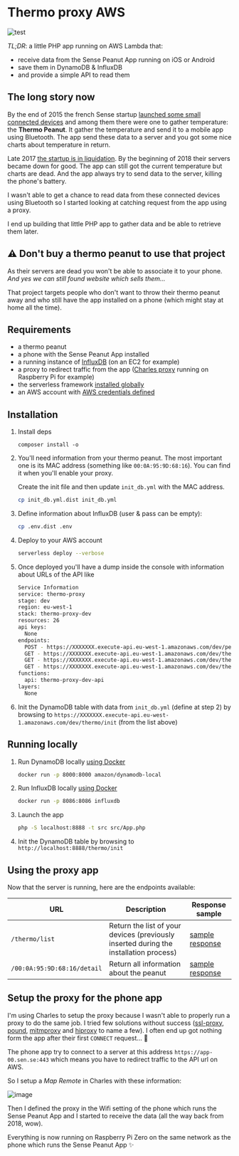 # Thermo proxy AWS

![test](https://github.com/j0k3r/thermo-proxy-aws/workflows/test/badge.svg)

_TL;DR_: a little PHP app running on AWS Lambda that:

- receive data from the Sense Peanut App running on iOS or Android
- save them in DynamoDB & InfluxDB
- and provide a simple API to read them

## The long story now

By the end of 2015 the french Sense startup [launched some small connected devices](https://www.iphon.fr/post/capteurs-peanut-autonomes-sense-841214) and among them there were one to gather temperature: the **Thermo Peanut**. It gather the temperature and send it to a mobile app using Bluetooth. The app send these data to a server and you got some nice charts about temperature in return.

Late 2017 [the startup is in liquidation](https://www.mac4ever.com/actu/129742_sen-se-la-fin-des-peanuts). By the beginning of 2018 their servers became down for good. The app can still got the current temperature but charts are dead. And the app always try to send data to the server, killing the phone's battery.

I wasn't able to get a chance to read data from these connected devices using Bluetooth so I started looking at catching request from the app using a proxy.

I end up building that little PHP app to gather data and be able to retrieve them later.

## ⚠️ Don't buy a thermo peanut to use that project

As their servers are dead you won't be able to associate it to your phone. _And yes we can still found website which sells them..._

That project targets people who don't want to throw their thermo peanut away and who still have the app installed on a phone (which might stay at home all the time).

## Requirements

- a thermo peanut
- a phone with the Sense Peanut App installed
- a running instance of [InfluxDB](https://portal.influxdata.com/downloads/) (on an EC2 for example)
- a proxy to redirect traffic from the app ([Charles proxy](https://www.charlesproxy.com/) running on Raspberry Pi for example)
- the serverless framework [installed globally](https://serverless.com/framework/docs/getting-started/)
- an AWS account with [AWS credentials defined](https://serverless.com/framework/docs/providers/aws/guide/credentials/)

## Installation

1. Install deps

   ```
   composer install -o
   ```

2. You'll need information from your thermo peanut. The most important one is its MAC address (something like `00:0A:95:9D:68:16`). You can find it when you'll enable your proxy.

    Create the init file and then update `init_db.yml` with the MAC address.

    ```bash
    cp init_db.yml.dist init_db.yml
    ```

3. Define information about InfluxDB (user & pass can be empty):

    ```bash
    cp .env.dist .env
    ```

4. Deploy to your AWS account

    ```bash
    serverless deploy --verbose
    ```

5. Once deployed you'll have a dump inside the console with information about URLs of the API like

    ```bash
    Service Information
    service: thermo-proxy
    stage: dev
    region: eu-west-1
    stack: thermo-proxy-dev
    resources: 26
    api keys:
      None
    endpoints:
      POST - https://XXXXXXX.execute-api.eu-west-1.amazonaws.com/dev/peanut/api/v1/peanuts/{mac}/events
      GET - https://XXXXXXX.execute-api.eu-west-1.amazonaws.com/dev/thermo/{mac}/detail
      GET - https://XXXXXXX.execute-api.eu-west-1.amazonaws.com/dev/thermo/list
      GET - https://XXXXXXX.execute-api.eu-west-1.amazonaws.com/dev/thermo/init
    functions:
      api: thermo-proxy-dev-api
    layers:
      None
    ```

6. Init the DynamoDB table with data from `init_db.yml` (define at step 2) by browsing to `https://XXXXXXX.execute-api.eu-west-1.amazonaws.com/dev/thermo/init` (from the list above)

## Running locally

1. Run DynamoDB locally [using Docker](https://hub.docker.com/r/amazon/dynamodb-local/)

    ```bash
    docker run -p 8000:8000 amazon/dynamodb-local
    ```

1. Run InfluxDB locally [using Docker](https://hub.docker.com/_/influxdb)

    ```bash
    docker run -p 8086:8086 influxdb
    ```

1. Launch the app

   ```bash
   php -S localhost:8888 -t src src/App.php
   ```

1. Init the DynamoDB table by browsing to `http://localhost:8888/thermo/init`

## Using the proxy app

Now that the server is running, here are the endpoints available:

URL | Description | Response sample
-|-|-
`/thermo/list`|Return the list of your devices (previously inserted during the installation process)|[sample response](./data/list.json)
`/00:0A:95:9D:68:16/detail`|Return all information about the peanut|[sample response](./data/detail.json)

## Setup the proxy for the phone app

I'm using Charles to setup the proxy because I wasn't able to properly run a proxy to do the same job. I tried few solutions without success ([ssl-proxy](https://github.com/suyashkumar/ssl-proxy), [pound](http://www.apsis.ch/pound/), [mitmproxy](https://mitmproxy.org/) and [hiproxy](http://hiproxy.org/) to name a few). I often end up got nothing form the app after their first `CONNECT` request... 🤔

The phone app try to connect to a server at this address `https://app-00.sen.se:443` which means you have to redirect traffic to the API url on AWS.

So I setup a _Map Remote_ in Charles with these information:

![image](https://user-images.githubusercontent.com/62333/64076153-79755d80-ccc1-11e9-9772-bfd61f2e0e45.png)

Then I defined the proxy in the Wifi setting of the phone which runs the Sense Peanut App and I started to receive the data (all the way back from 2018, wow).

Everything is now running on Raspberry Pi Zero on the same network as the phone which runs the Sense Peanut App ✨
